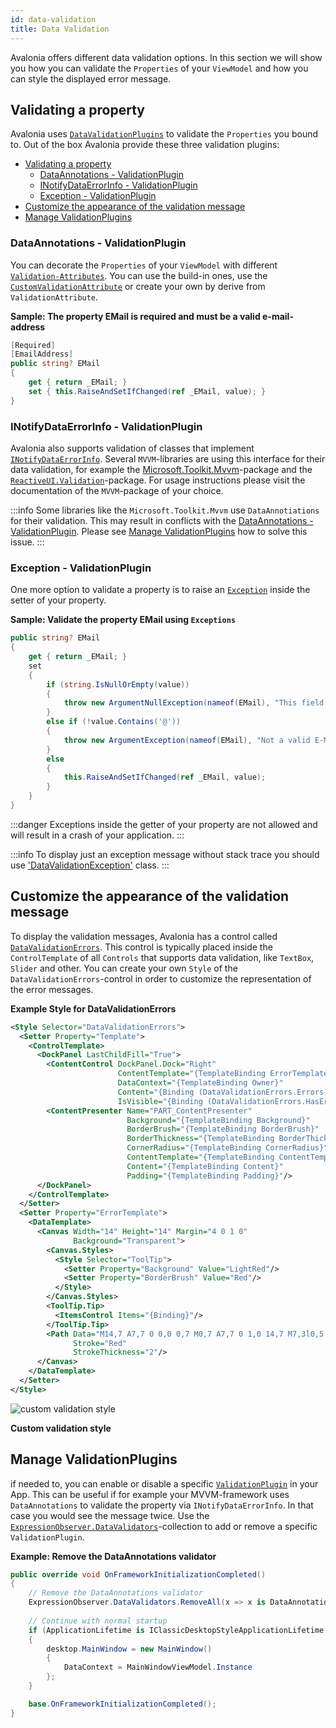 ```yaml
---
id: data-validation
title: Data Validation
---
```


Avalonia offers different data validation options. In this section we will show you how you can validate the `Properties` of your `ViewModel` and how you can style the displayed error message. 

## Validating a property

Avalonia uses [`DataValidationPlugins`](http://reference.avaloniaui.net/api/Avalonia.Data.Core.Plugins/IDataValidationPlugin/) to validate the `Properties` you bound to. Out of the box Avalonia provide these three validation plugins: 

- [Validating a property](#validating-a-property)
  - [DataAnnotations - ValidationPlugin](#dataannotations---validationplugin)
  - [INotifyDataErrorInfo - ValidationPlugin](#inotifydataerrorinfo---validationplugin)
  - [Exception - ValidationPlugin](#exception---validationplugin)
- [Customize the appearance of the validation message](#customize-the-appearance-of-the-validation-message)
- [Manage ValidationPlugins](#manage-validationplugins)

### DataAnnotations - ValidationPlugin

You can decorate the `Properties` of your `ViewModel` with different [`Validation-Attributes`](https://learn.microsoft.com/en-us/dotnet/api/system.componentmodel.dataannotations.validationattribute). You can use the build-in ones, use the [`CustomValidationAttribute`](https://learn.microsoft.com/en-us/dotnet/api/system.componentmodel.dataannotations.customvalidationattribute) or create your own by derive from `ValidationAttribute`.

**Sample: The property EMail is required and must be a valid e-mail-address**
```cs
[Required]
[EmailAddress]
public string? EMail
{
    get { return _EMail; }
    set { this.RaiseAndSetIfChanged(ref _EMail, value); }
}
```

### INotifyDataErrorInfo - ValidationPlugin

Avalonia also supports validation of classes that implement [`INotifyDataErrorInfo`](https://learn.microsoft.com/en-us/dotnet/api/system.componentmodel.inotifydataerrorinfo). Several `MVVM`-libraries are using this interface for their data validation, for example the [Microsoft.Toolkit.Mvvm](https://learn.microsoft.com/en-us/windows/communitytoolkit/mvvm/observablevalidator)-package and the [`ReactiveUI.Validation`](https://github.com/reactiveui/ReactiveUI.Validation#inotifydataerrorinfo-support)-package. For usage instructions please visit the documentation of the `MVVM`-package of your choice. 

:::info
Some libraries like the `Microsoft.Toolkit.Mvvm` use `DataAnnotiations` for their validation. This may result in conflicts with the [DataAnnotations - ValidationPlugin](#dataannotations---validationplugin). Please see [Manage ValidationPlugins](#manage-validationplugins) how to solve this issue. 
:::

### Exception - ValidationPlugin

One more option to validate a property is to raise an [`Exception`](https://learn.microsoft.com/en-us/dotnet/csharp/fundamentals/exceptions/creating-and-throwing-exceptions) inside the setter of your property. 

**Sample: Validate the property EMail using `Exceptions`**
```cs
public string? EMail
{
    get { return _EMail; }
    set 
    {
        if (string.IsNullOrEmpty(value))
        {
            throw new ArgumentNullException(nameof(EMail), "This field is required");
        }
        else if (!value.Contains('@'))
        {
            throw new ArgumentException(nameof(EMail), "Not a valid E-Mail-Address");
        }
        else
        { 
            this.RaiseAndSetIfChanged(ref _EMail, value); 
        } 
    }
}
```

:::danger
Exceptions inside the getter of your property are not allowed and will result in a crash of your application.
:::

:::info
To display just an exception message without stack trace you should use ['DataValidationException'](https://learn.microsoft.com/en-us/dynamicsax-2012/appuser-itpro/datavalidationexception-class-microsoft-dynamics-commerce-runtime) class.
:::

## Customize the appearance of the validation message

To display the validation messages, Avalonia has a control called [`DataValidationErrors`](http://reference.avaloniaui.net/api/Avalonia.Controls/DataValidationErrors/). This control is typically placed inside the `ControlTemplate` of all `Controls` that supports data validation, like `TextBox`, `Slider` and other. You can create your own `Style` of the `DataValidationErrors`-control in order to customize the representation of the error messages. 

**Example Style for DataValidationErrors**
```xml
<Style Selector="DataValidationErrors">
  <Setter Property="Template">
    <ControlTemplate>
      <DockPanel LastChildFill="True">
        <ContentControl DockPanel.Dock="Right"
                        ContentTemplate="{TemplateBinding ErrorTemplate}"
                        DataContext="{TemplateBinding Owner}"
                        Content="{Binding (DataValidationErrors.Errors)}"
                        IsVisible="{Binding (DataValidationErrors.HasErrors)}"/>
        <ContentPresenter Name="PART_ContentPresenter"
                          Background="{TemplateBinding Background}"
                          BorderBrush="{TemplateBinding BorderBrush}"
                          BorderThickness="{TemplateBinding BorderThickness}"
                          CornerRadius="{TemplateBinding CornerRadius}"
                          ContentTemplate="{TemplateBinding ContentTemplate}"
                          Content="{TemplateBinding Content}"
                          Padding="{TemplateBinding Padding}"/>
      </DockPanel>
    </ControlTemplate>
  </Setter>
  <Setter Property="ErrorTemplate">
    <DataTemplate>
      <Canvas Width="14" Height="14" Margin="4 0 1 0" 
              Background="Transparent">
        <Canvas.Styles>
          <Style Selector="ToolTip">
            <Setter Property="Background" Value="LightRed"/>
            <Setter Property="BorderBrush" Value="Red"/>
          </Style>
        </Canvas.Styles>
        <ToolTip.Tip>
          <ItemsControl Items="{Binding}"/>
        </ToolTip.Tip>
        <Path Data="M14,7 A7,7 0 0,0 0,7 M0,7 A7,7 0 1,0 14,7 M7,3l0,5 M7,9l0,2" 
              Stroke="Red" 
              StrokeThickness="2"/>
      </Canvas>
    </DataTemplate>
  </Setter>
</Style>
```

  <div style={{textAlign: 'center'}}>
    <img src="/img/data-binding/data-validation/CustomValidationTooltip.png" alt="custom validation style" />
  </div>


**Custom validation style**

## Manage ValidationPlugins

if needed to, you can enable or disable a specific [`ValidationPlugin`](http://reference.avaloniaui.net/api/Avalonia.Data.Core.Plugins/IDataValidationPlugin/) in your App. This can be useful if for example your MVVM-framework uses `DataAnnotations` to validate the property via `INotifyDataErrorInfo`. In that case you would see the message twice. Use the [`ExpressionObserver.DataValidators`](http://reference.avaloniaui.net/api/Avalonia.Data.Core/ExpressionObserver/)-collection to add or remove a specific `ValidationPlugin`. 

**Example: Remove the DataAnnotations validator**
```cs
public override void OnFrameworkInitializationCompleted()
{
    // Remove the DataAnnotations validator
    ExpressionObserver.DataValidators.RemoveAll(x => x is DataAnnotationsValidationPlugin);
    
    // Continue with normal startup
    if (ApplicationLifetime is IClassicDesktopStyleApplicationLifetime desktop)
    {
        desktop.MainWindow = new MainWindow()
        {
            DataContext = MainWindowViewModel.Instance
        };
    }

    base.OnFrameworkInitializationCompleted();
}
```